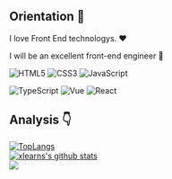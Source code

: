 ## Orientation :dart:

I love Front End technologys. :heart:

I will be an excellent front-end engineer :feet:

<p>

![HTML5](https://img.shields.io/badge/-HTML5-red?logo=html5&logoColor=white)
![CSS3](https://img.shields.io/badge/-CSS3-blue?logo=css3&logoColor=white)
![JavaScript](https://img.shields.io/badge/-JavaScript-yellow?logo=javascript&logoColor=white)

</p>

<p>

![TypeScript](https://img.shields.io/badge/-TypeScript-blue?logo=typescript&logoColor=white)
![Vue](https://img.shields.io/badge/-Vue-34495e?logo=vue.js)
![React](https://img.shields.io/badge/-React-282c34?logo=react)

</p>


## Analysis :point_down:

[![TopLangs](https://github-readme-stats.vercel.app/api/top-langs/?username=Betty985&layout=compact)](https://github.com/anuraghazra/github-readme-stats)<br>
[![xlearns's github stats](https://github-readme-stats.vercel.app/api?username=Betty985&show_icons=true&theme=dark)](https://github.com/Betty985/)
<br>
![](https://visitor-badge.glitch.me/badge?page_id=betty985.betty)

